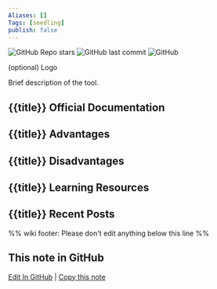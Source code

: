 ```yaml
---
Aliases: []
Tags: [seedling]
publish: false
---
```


![GitHub Repo stars](https://img.shields.io/github/stars/{{title}}/{{title}}?style=social) ![GitHub last commit](https://img.shields.io/github/last-commit/{{title}}/{{title}}) ![GitHub](https://img.shields.io/github/license/{{title}}/{{title}})

(optional) Logo

Brief description of the tool.

## {{title}} Official Documentation

## {{title}} Advantages

## {{title}} Disadvantages

## {{title}} Learning Resources

## {{title}} Recent Posts

%% wiki footer: Please don't edit anything below this line %%

## This note in GitHub

<span class="git-footer">[Edit In GitHub](https://github.dev/data-engineering-community/data-engineering-wiki/blob/main/Tools/{{title}}.md "git-hub-edit-note") | [Copy this note](https://raw.githubusercontent.com/data-engineering-community/data-engineering-wiki/main/Tools/{{title}}.md "git-hub-copy-note") </span>
